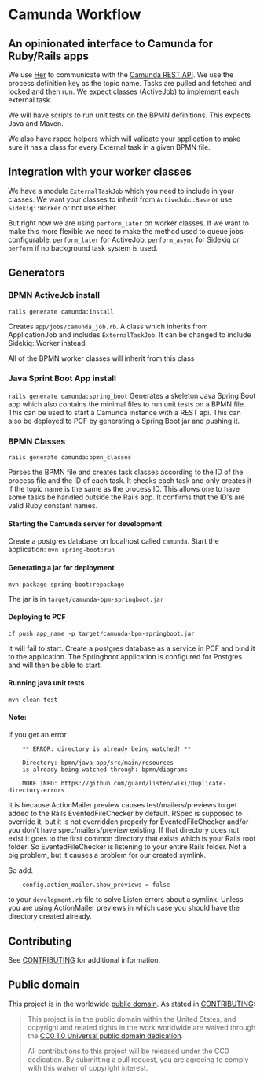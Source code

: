 # Camunda Workflow

## An opinionated interface to Camunda for Ruby/Rails apps

We use [Her](https://github.com/remiprev/her) to communicate with the [Camunda REST API](https://docs.camunda.org/manual/latest/reference/rest/). We use the process definition key as the topic name. Tasks are pulled and fetched and locked and then run. We expect classes (ActiveJob) to implement each external task.
    
We will have scripts to run unit tests on the BPMN definitions. This expects Java and Maven.

We also have rspec helpers which will validate your application to make sure it has a class for every External task in a given BPMN file.

## Integration with your worker classes

We have a module `ExternalTaskJob` which you need to include in your classes. We want your classes to inherit from `ActiveJob::Base` or use `Sidekiq::Worker` or not use either.

But right now we are using `perform_later` on worker classes. If we want to make this more flexible we need to make the method used to queue jobs configurable. `perform_later` for ActiveJob, `perform_async` for Sidekiq or `perform` if no background task system is used.

## Generators

### BPMN ActiveJob install
`rails generate camunda:install`

Creates `app/jobs/camunda_job.rb`. A class which inherits from ApplicationJob and includes `ExternalTaskJob`. It can be changed to include
 Sidekiq::Worker instead.  

All of the BPMN worker classes will inherit from this class

### Java Sprint Boot App install
`rails generate camunda:spring_boot`
Generates a skeleton Java Spring Boot app which also contains the minimal files to run unit tests on a BPMN file. This can be used to
start a Camunda instance with a REST api. This can also be deployed to PCF by generating a Spring Boot jar and pushing it.

### BPMN Classes
`rails generate camunda:bpmn_classes`

Parses the BPMN file and creates task classes according to the ID of the process file and the ID of 
each task. It checks each task and only creates it if the topic name is the same as the process ID. This 
allows one to have some tasks be handled outside the Rails app. It confirms that the ID's are valid Ruby constant names. 

#### Starting the Camunda server for development
Create a postgres database on localhost called `camunda`. Start the application: `mvn spring-boot:run`

#### Generating a jar for deployment
`mvn package spring-boot:repackage`

The jar is in `target/camunda-bpm-springboot.jar`

#### Deploying to PCF
`cf push app_name -p target/camunda-bpm-springboot.jar`

It will fail to start. Create a postgres database  as a service in PCF and bind it to the application. The Springboot application is configured for Postgres and will then be able to start.

#### Running java unit tests
`mvn clean test`

#### Note: 

If you get an error
  
        ** ERROR: directory is already being watched! **
         
        Directory: bpmn/java_app/src/main/resources
        is already being watched through: bpmn/diagrams
             
        MORE INFO: https://github.com/guard/listen/wiki/Duplicate-directory-errors
        
It is because ActionMailer preview causes test/mailers/previews to get added to the Rails EventedFileChecker
by default. RSpec is supposed to override it, but it is not
overridden properly for EventedFileChecker and/or you don't have spec/mailers/preview existing. If that 
directory does not exist it goes to the first common directory that exists which is your Rails root folder. 
So EventedFileChecker is listening to your entire Rails folder. Not a big problem, but it causes a problem 
for our created symlink.

So add: 
      
        config.action_mailer.show_previews = false
              
to your `development.rb` file to solve Listen errors about a symlink. Unless you are using ActionMailer 
previews in which case you should have the directory created already.

## Contributing

See [CONTRIBUTING](CONTRIBUTING.md) for additional information.

## Public domain

This project is in the worldwide [public domain](LICENSE.md). As stated in [CONTRIBUTING](CONTRIBUTING.md):

> This project is in the public domain within the United States, and copyright and related rights in the work worldwide are waived through the [CC0 1.0 Universal public domain dedication](https://creativecommons.org/publicdomain/zero/1.0/).
>
> All contributions to this project will be released under the CC0 dedication. By submitting a pull request, you are agreeing to comply with this waiver of copyright interest.